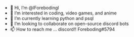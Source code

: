 - 👋 Hi, I’m @lForebodingl
- 👀 I’m interested in coding, video games, and anime
- 🌱 I’m currently learning python and psql
- 💞️ I’m looking to collaborate on open-source discord bots
- 📫 How to reach me ... discord!! Foreboding#5794

<!---
lForebodingl/lForebodingl is a ✨ special ✨ repository because its `README.md` (this file) appears on your GitHub profile.
You can click the Preview link to take a look at your changes.
--->
